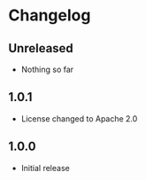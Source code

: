 # Changelog

## Unreleased

- Nothing so far

## 1.0.1

- License changed to Apache 2.0

## 1.0.0

- Initial release
